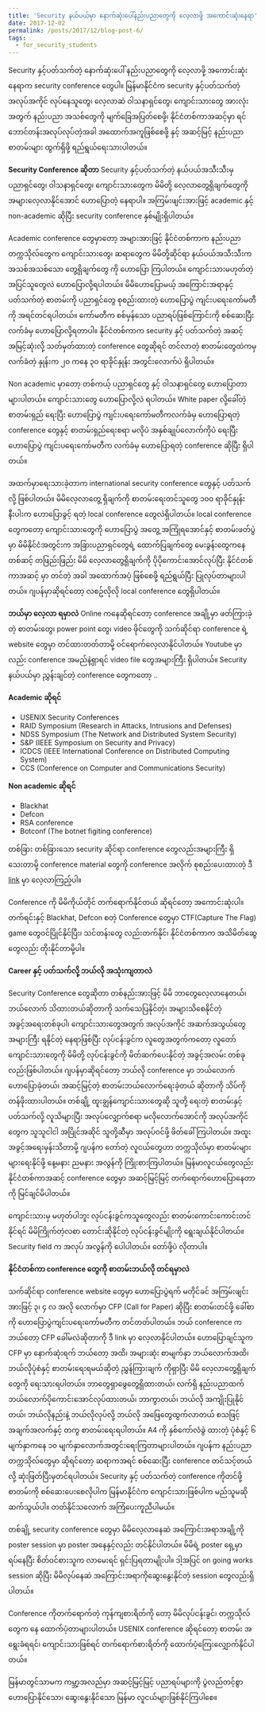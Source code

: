 ```yaml
---
title: 'Security နယ်ပယ်မှာ နောက်ဆုံးပေါ်နည်းပညာတွေကို လေ့လာဖို့ အကောင်းဆုံးနေရာ'
date: 2017-12-02
permalink: /posts/2017/12/blog-post-6/
tags:
  - for_security_students
---
```


Security နှင့်ပတ်သက်တဲ့ နောက်ဆုံးပေါ် နည်းပညာတွေကို လေ့လာဖို့ အကောင်းဆုံးနေရာက security conference တွေပါ။ မြန်မာနိုင်ငံက security နှင့်ပတ်သက်တဲ့ အလုပ်အကိုင် လုပ်နေသူတွေ၊ လေ့လာဆဲ ဝါသနာရှင်တွေ၊ ကျောင်းသားတွေ အားလုံးအတွက် နည်းပညာ အသစ်တွေကို မျက်ခြေအပြတ်စေဖို့၊ နိုင်ငံတစ်ကာအဆင့်မှာ ရင်ဘောင်တန်းအလုပ်လုပ်တဲ့အခါ အထောက်အကူဖြစ်စေဖို့ နှင့် အဆင့်မြင့် နည်းပညာစာတမ်းများ ထွက်ရှိဖို့ ရည်ရွယ်ရေးသားပါတယ်။

**Security Conference ဆိုတာ**
Security နှင့်ပတ်သက်တဲ့ နယ်ပယ်အသီးသီးမှ ပညာရှင်တွေ၊ ဝါသနာရှင်တွေ၊ ကျောင်းသားတွေက မိမိတို့ လေ့လာတွေ့ရှိချက်တွေကို အများလေ့လာနိုင်အောင် ဟောပြောတဲ့ နေရာပါ။ အကြမ်းဖျင်းအားဖြင့် academic နှင့် non-academic ဆိုပြီး security conference နှစ်မျိုးရှိပါတယ်။

Academic conference တွေမှာတော့ အများအားဖြင့် နိုင်ငံတစ်ကာက နည်းပညာ တက္ကသိုလ်တွေက ကျောင်းသားတွေ၊ ဆရာတွေက မိမိတို့ဆိုင်ရာ နယ်ပယ်အသီးသီးက အသစ်အသစ်သော တွေ့ရှိချက်တွေ ကို ဟော​ပြော ကြပါတယ်။ ကျောင်းသားမဟုတ်တဲ့အပြင်သူတွေလဲ ဟောပြောလို့ရပါတယ်။ မိမိဟောပြောမယ့် အကြောင်းအရာနှင့် ပတ်သက်တဲ့ စာတမ်းကို ပညာရှင်တွေ စုစည်းထားတဲ့ ဟောပြောပွဲ ကျင်းပရေးကော်မတီကို အရင်တင်ရပါတယ်။ ကော်မတီက စစ်မှန်သော ပညာရပ်ဖြစ်ကြောင်းကို စစ်ဆေးပြီး လက်ခံမှ ဟောပြောလို့ရတာပါ။ နိုင်ငံတစ်ကာက security နှင့် ပတ်သက်တဲ့ အဆင့် အမြင့်ဆုံးလို့ သတ်မှတ်ထားတဲ့ conference တွေဆိုရင် တင်လာတဲ့ စာတမ်းတွေထဲကမှ လက်ခံတဲ့ နှုန်းက ၂၀ ကနေ ၃၀ ရာခိုင်နှုန်း အတွင်းလောက်ပဲ ရှိပါတယ်။

Non academic မှာတော့ တစ်ကယ့် ပညာရှင်တွေ နှင့် ဝါသနာရှင်တွေ ဟောပြောတာများပါတယ်။ ကျောင်းသားတွေ ဟောပြောလို့လဲ ရပါတယ်။ White paper လို့ခေါ်တဲ့ စာတမ်းရှည် ရေးပြီး ဟောပြောပွဲ ကျင်းပရေးကော်မတီကလက်ခံမှ ဟောပြောရတဲ့ conference တွေနှင့် စာတမ်းရှည်ရေးစရာ မလိုပဲ အနှစ်ချုပ်လောက်ကိုပဲ ရေးပြီး ဟောပြောပွဲ ကျင်းပရေးကော်မတီက လက်ခံမှ ဟောပြောရတဲ့ conference ဆိုပြီး ရှိပါတယ်။

အထက်မှာရေးသားခဲ့တာက international security conference တွေနှင့် ပတ်သက်လို့ ဖြစ်ပါတယ်။ မိမိလေ့လာတွေ့ ရှိချက်ကို စာတမ်းရေးတင်သူတွေ ၁၀၀ ရာခိုင်နှုန်းနီးပါးက ဟောပြောခွင့် ရတဲ့ local conference တွေလဲရှိပါတယ်။ local conference တွေကတော့ ကျောင်းသားတွေကို ဟောပြောပွဲ အတွေ့ အကြုံရအောင်နှင့် စာတမ်းဖတ်ပွဲမှာ မိမိနိုင်ငံအတွင်းက အခြားပညာရှင်တွေရဲ့ ထောက်ပြချက်တွေ မေးခွန်းတွေကနေ တစ်ဆင့် တဖြည်းဖြည်း မိမိ လေ့လာတွေ့ရှိချက်ကို ပိုပိုကောင်းအောင်လုပ်ပြီး နိုင်ငံတစ်ကာအဆင့် မှာ တင်တဲ့ အခါ အထောက်အပံ့ ဖြစ်စေဖို့ ရည်ရွယ်ပြီး ပြုလုပ်တာများပါတယ်။ ဂျပန်မှာဆိုရင်တော့ လစဥ်လိုလို local conference တွေရှိပါတယ်။

**ဘယ်မှာ လေ့လာ ရမှာလဲ**
Online ကနေဆိုရင်တော့ conference အချို့မှာ ဖတ်ကြားခဲ့တဲ့ စာတမ်းတွေ၊ power point တွေ၊ video ဖိုင်တွေကို သက်ဆိုင်ရာ conference ရဲ့ website တွေမှာ တင်ထားတတ်တာမို့ ဝင်ရောက်လေ့လာနိုင်ပါတယ်။ Youtube မှာလည်း conference အမည်နဲ့ရှာရင် video file တွေအများကြီး ရှိပါတယ်။ Security နယ်ပယ်မှာ ညွှန်းချင်တဲ့ conference တွေကတော့ ..

**Academic ဆိုရင်**

* USENIX Security Conferences
* RAID Symposium (Research in Attacks, Intrusions and Defenses)
* NDSS Symposium (The Network and Distributed System Security)
* S&P (IEEE Symposium on Security and Privacy)
* ICDCS (IEEE International Conference on Distributed Computing System)
* CCS (Conference on Computer and Communications Security)

**Non academic ဆိုရင်**

* Blackhat
* Defcon
* RSA conference
* Botconf (The botnet figiting conference)

တစ်ခြား တစ်ခြားသော security ဆိုင်ရာ conference တွေလည်းအများကြီး ရှိသေးတာမို့ conference material တွေကို conference အလိုက် စုစည်းပေးထားတဲ့ ဒီ [link](https://github.com/PaulSec/awesome-sec-talks) မှာ လေ့လာကြည့်ပါ။

Conference ကို မိမိကိုယ်တိုင် တက်ရောက်နိုင်တယ် ဆိုရင်တော့ အကောင်းဆုံးပါ။ တက်ရင်းနှင့် Blackhat, Defcon စတဲ့ Conference တွေမှာ CTF(Capture The Flag) game တွေဝင်ပြိုင်နိုင်ပြီး၊ သင်တန်းတွေ လည်းတက်နိုင်၊ နိုင်ငံတစ်ကာက အသိမိတ်ဆွေတွေလည်း တိုးနိုင်တာမို့ပါ။

**Career နှင့် ပတ်သက်လို့ ဘယ်လို အသုံးကျတာလဲ**

Security Conference တွေဆိုတာ တစ်နည်းအားဖြင့် မိမိ ဘာတွေလေ့လာနေတယ်၊ ဘယ်လောက် သိထားတယ်ဆိုတာကို သက်သေပြနိုင်တဲ့၊ အများသိစေနိုင်တဲ့ အခွင့်အရေးတစ်ခုပါ၊ ကျောင်းသားတွေအတွက် အလုပ်အကိုင် အဆက်အသွယ်တွေ အများကြီး ရနိုင်တဲ့ နေရာဖြစ်ပြီး လုပ်ငန်းခွင်က လူတွေအတွက်ကတော့ လူတော် ကျောင်းသားတွေကို မိမိတို့ လုပ်ငန်းခွင်ကို မိတ်ဆက်ပေးနိုင်တဲ့ အခွင့်အလမ်း တစ်ခုလည်းဖြစ်ပါတယ်။ ဂျပန်မှာဆိုရင်တော့ ဘယ်လို conference မှာ ဘယ်လောက် ဟောပြောခဲ့တယ်၊ အဆင့်မြင့်တဲ့ စာတမ်းဘယ်လောက်ရေးခဲ့တယ် ဆိုတာကို သိပ်ကို တန်ဖိုးထားပါတယ်။ တစ်ချို့ ထူးချွန်ကျောင်းသားတွေဆို သူတို့ ရေးတဲ့ စာတမ်းနှင့်ပတ်သက်လို့ လူသိများပြီး အလုပ်လျှောက်စရာ မလိုလောက်အောင်ကို အလုပ်အကိုင်တွေက သူသူငါငါ အပြိုင်အဆိုင် သူတို့ဆီမှာ အလုပ်ဝင်ဖို့ ဖိတ်ခေါ်ကြပါတယ်။ အထူးအခွင့်အရေးမှန်းသိတာမို့ ဂျပန်က တော်တဲ့ လူငယ်တွေဟာ တက္ကသိုလ်မှာ စာတမ်းများများရေးနိုင်ဖို့ နေ့မနား ညမနား အလွန်ကို ကြိုးစားကြပါတယ်။ မြန်မာလူငယ်တွေလည်း နိုင်ငံတစ်ကာအဆင့် conference တွေမှာ အဆင့်မြင့်မြင့် တက်ရောက်ဟောပြောနေတာကို မြင်ချင်မိပါတယ်။

ကျောင်းသားမှ မဟုတ်ပါဘူး လုပ်ငန်းခွင်ကသူတွေလည်း စာတမ်းကောင်းကောင်းတင်နိုင်ရင် မိမိကြိုက်တဲ့လစာ တောင်းဆိုနိုင်တဲ့ လုပ်ငန်းခွင်မျိုးကို ရွေးချယ်နိုင်ပါတယ်။ Security field က အလုပ် အလွန်ကို ပေါပါတယ်။ တော်ဖို့ပဲ လိုတာပါ။

**နိုင်ငံတစ်ကာ conference တွေကို စာတမ်းဘယ်လို တင်ရမှာလဲ**

သက်ဆိုင်ရာ conference website တွေမှာ ဟောပြောပွဲရက် မတိုင်ခင် အကြမ်းဖျင်းအားဖြင့် ၃၊ ၄ လ အလို လောက်မှာ CFP (Call for Paper) ဆိုပြီး စာတမ်းတင်ဖို့ ခေါ်စာကို ဟောပြောပွဲကျင်းပရေးကော်မတီက တင်တတ်ပါတယ်။ ဘယ် conference က ဘယ်တော့ CFP ခေါ်မလဲဆိုတာကို ဒီ link မှာ လေ့လာနိုင်ပါတယ်။ ဟောပြောချင်သူက CFP မှာ နောက်ဆုံးရက် ဘယ်တော့ အထိ၊ အများဆုံး စာမျက်နှာ ဘယ်လောက်အထိ၊ ဘယ်လိုပုံစံနှင့် စာတမ်းရေးရမယ်ဆိုတဲ့ ညွှန်ကြားချက် ကိုရှာပြီး မိမိ လေ့လာတွေ့ရှိချက်တွေကို ရေးသားရပါတယ်။ ဘာတွေရှာဖွေတွေ့ရှိထားတယ်၊ လက်ရှိ နည်းပညာထက် ဘယ်လောက်ပိုကောင်းအောင်လုပ်ထားတယ်၊ ဘာကွာတယ်၊ ဘယ်လို အကျိုးပြုနိုင်တယ်၊ ဘယ်လိုနည်းနဲ့ ဘယ်လိုလုပ်လို့ ဘယ်လို အဖြေတွေထွက်လာတယ် စသဖြင့်အချက်အလက်နှင့် တကွ စာတမ်းရေးရပါတယ်။ A4 ကို နှစ်ကော်လံခွဲ ထားတဲ့ ပုံစံနှင့် ၆ မျက်နှာကနေ ၁၀ မျက်နှာလောက်အတွင်းရေးကြတာများပါတယ်။ ဂျပန်က နည်းပညာတက္ကသိုလ်တွေမှာ ဆိုရင်တော့ ဆရာကအရင် စစ်ဆေးပြီး conference တင်သင့်တယ် လို့ ဆုံးဖြတ်ပြီးမှတင်ရပါတယ်။ Security နှင့် ပတ်သက်တဲ့ conference ကိုတင်ဖို့ စာတမ်းကို စစ်ဆေးပေးစေလိုပါက မြန်မာနိုင်ငံက ကျောင်းသားဖြစ်ပါက မည်သူမဆို ဆက်သွယ်ပါ။ တတ်နိုင်သလောက် အကြံပေးကူညီပါမယ်။

တစ်ချို့ security conference တွေမှာ မိမိလေ့လာနေဆဲ အကြောင်းအရာအချို့ကို poster session မှာ poster အနေနှင့်လည်း တင်နိုင်ပါတယ်။ မိမိရဲ့ poster ရှေ့မှာရပ်နေပြီး စိတ်ဝင်စားသူက လာမေးရင် ရှင်းပြရတာမျိုးပါ။ ဒါ့အပြင် on going works session ဆိုပြီး မိမိလုပ်နေဆဲ အကြောင်းအရာကိုဆွေးနွေးနိုင်တဲ့ session တွေလည်းရှိပါတယ်။

Conference ကိုတက်ရောက်တဲ့ ကုန်ကျစားရိတ်ကို တော့ မိမိလုပ်ငန်းခွင်၊ တက္ကသိုလ်တွေက နေ ထောက်ပံ့တာများပါတယ်။ USENIX conference ဆိုရင်တော့ စာတမ်း အရွေးခံရရင်၊ ကျောင်းသားဖြစ်ရင် တက်ရောက်စားရိတ်ကို ထောက်ပံ့ကြေးလျှောက်နိုင်ပါတယ်။

မြန်မာတွင်သာမက ကမ္ဘာ့အလည်မှာ အဆင့်မြင့်မြင့် ပညာရပ်များကို ပွဲလည်တင့်စွာ ဟောပြောနိုင်သော၊ ဆွေးနွေးနိုင်သော မြန်မာ လူငယ်များဖြစ်နိုင်ကြပါစေ။